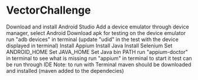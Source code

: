 # VectorChallenge
Download and install Android Studio
Add a device emulator through device manager, select Android
Download apk for testing on the device emulator
run "adb devices" in terminal (update "udid" in the test with the device displayed in terminal)
Install Appium
Install Java
Install Selenium
Set ANDROID_HOME
Set JAVA_HOME
Set Java bin PATH
run "appium-doctor" in terminal to see what is missing 
run "appium" in terminal to start it
test can be run through IDE
Note: to run with Terminal maven should be downloaded and installed (maven added to the dependecies)
